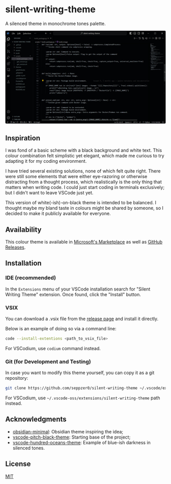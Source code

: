 # silent-writing-theme

A silenced theme in monochrome tones palette.

![demo](https://raw.githubusercontent.com/seppzer0/silent-writing-theme/main/assets/demo.png)

## Inspiration

I was fond of a basic scheme with a black background and white text. This colour combination felt simplistic yet elegant, which made me curious to try adapting it for my coding environment.

I have tried several existing solutions, none of which felt quite right. There were still some elements that were either eye-razoring or otherwise distracting from a thought process, which realistically is the only thing that matters when writing code. I could just start coding in terminals exclusively; but I didn't want to leave VSCode just yet.

This version of white(-ish)-on-black theme is intended to be balanced. I thought maybe my bland taste in colours might be shared by someone, so I decided to make it publicly available for everyone.

## Availability

This colour theme is available in [Microsoft's Marketplace](https://marketplace.visualstudio.com/items?itemName=seppzer0.silent-writing-theme) as well as [GitHub Releases](https://github.com/seppzer0/silent-writing-theme/releases).

## Installation

### IDE (recommended)

In the `Extensions` menu of your VSCode installation search for "Silent Writing Theme" extension. Once found, click the "Install" button.

### VSIX

You can download a .vsix file from the [release page](https://github.com/seppzer0/silent-writing-theme/releases/latest) and install it directly.

Below is an example of doing so via a command line:

```sh
code --install-extentions <path_to_vsix_file>
```

For VSCodium, use `codium` command instead.

### Git (for Development and Testing)

In case you want to modify this theme yourself, you can copy it as a git repository:

```sh
git clone https://github.com/seppzer0/silent-writing-theme ~/.vscode/extensions/silent-writing-theme
```

For VSCodium, use `~/.vscode-oss/extensions/silent-writing-theme` path instead.

## Acknowledgments

- [obsidian-minimal](https://github.com/kepano/obsidian-minimal): Obsidian theme inspiring the idea;
- [vscode-pitch-black-theme](https://github.com/ViktorQvarfordt/vscode-pitch-black-theme): Starting base of the project;
- [vscode-hundred-oceans-theme](https://github.com/MCluck90/vscode-hundred-oceans-theme): Example of blue-ish darkness in silenced tones.

## License

[MIT](https://github.com/seppzer0/silent-writing-theme/blob/main/LICENSE.md)
